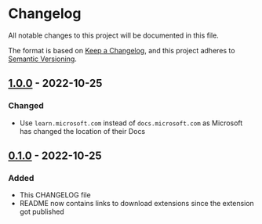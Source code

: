 # Changelog
All notable changes to this project will be documented in this file.

The format is based on [Keep a Changelog](https://keepachangelog.com/en/1.0.0/),
and this project adheres to [Semantic Versioning](https://semver.org/spec/v2.0.0.html).

## [1.0.0] - 2022-10-25
### Changed
- Use `learn.microsoft.com` instead of `docs.microsoft.com` as Microsoft has changed the location of their Docs

## [0.1.0] - 2022-10-25
### Added
- This CHANGELOG file
- README now contains links to download extensions since the extension got published

[1.0.0]: https://github.com/olivierlacan/keep-a-changelog/compare/v0.1.0...v1.0.0]
[0.1.0]: https://github.com/dkreeft/force-english-ms-docs/releases/tag/v0.1.0
